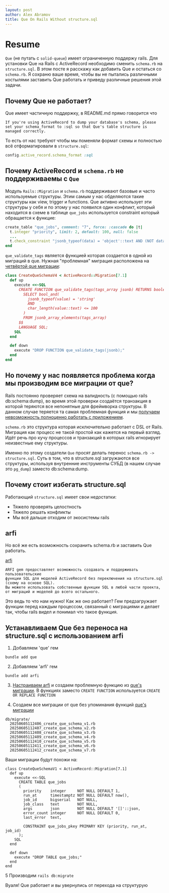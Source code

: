 ```yaml
---
layout: post
author: Alex Abramov
title: Que On Rails Without structure.sql
---
```


# Resume

`Que` (не путать с `solid-queue`) имеет ограниченную поддержу rails. Для установки Que на Rails c ActiveRecord необходимо сменить `schema.rb` на `structure.sql`. В этом посте я расскажу как добавить Que и остаться со `schema.rb`. Я сохраню ваше время, чтобы вы не пытались различными костылями заставить Que работать и приведу различные решения этой задачи.

## Почему Que не работает?

Que имеет частичную поддержку, в README.md прямо говорится что

```
If you're using ActiveRecord to dump your database's schema, please set your schema_format to :sql so that Que's table structure is managed correctly.
```

То есть от нас требуют чтобы мы поменяли формат схемы и полностью всё отформатировали в `structure.sql`:

```ruby
config.active_record.schema_format :sql
```

## Почему ActiveRecord и `schema.rb` не поддерживаемы с `Que`

Модуль `Rails::Migration` и `schema.rb` поддерживают базовые и часто используемые структуры. Этим самым у нас обделяются такие структуры как view, trigger и functions. Que активно использует эти структуры у себя и по этому у нас появился один конфликт, который находится в схеме в таблице `que_jobs` используется constraint который обращается к функцие:

```ruby
create_table "que_jobs", comment: "7", force: :cascade do |t|
  t.integer "priority", limit: 2, default: 100, null: false
  ...
  t.check_constraint "jsonb_typeof(data) = 'object'::text AND (NOT data ? 'tags'::text OR jsonb_typeof(data -> 'tags'::text) = 'array'::text AND jsonb_array_length(data -> 'tags'::text) <= 5 AND que_validate_tags(data -> 'tags'::text))", name: "valid_data"
end
```

`que_validate_tags` является функцией которая создается в одной из миграций в que. Нужная "проблемная" миграция расположена на [четвёртой que миграции](https://github.com/que-rb/que/blob/master/lib/que/migrations/4/up.sql#L34):

```ruby
class CreateQueSchemaV4 < ActiveRecord::Migration[7.1]
  def up
    execute <<~SQL
      CREATE FUNCTION que_validate_tags(tags_array jsonb) RETURNS boolean AS $$
        SELECT bool_and(
          jsonb_typeof(value) = 'string'
          AND
          char_length(value::text) <= 100
        )
        FROM jsonb_array_elements(tags_array)
      $$
      LANGUAGE SQL;
    SQL
  end

  def down
    execute "DROP FUNCTION que_validate_tags(jsonb);"
  end
end
```

## Но почему у нас появляется проблема когда мы производим все миграции от que?

Rails постоянно проверяет схема на валидность (c помощью rails db:schema:dump), во время этой проверки создаётся транзакция в которой теряются все непонятные для фреймворка структуры. В данном случае теряется та самая проблемная функция и мы [получаем невозможность полноценно работать с приложением](https://github.com/que-rb/que/issues/397).

`schema.rb` это структура которая исключительно работает с DSL от Rails. Миграция как процесс не такой простой как кажется на первый взгляд. Идёт речь про кучу процессов и транзакций в которых rails игнорирует неизвестные ему структуры.

Именно по этому создатели `Que` просят делать перенос `schema.rb -> structure.sql`. Суть в том, что в structure.sql загружаются все структуры, используя внутренние инструменты СУБД (в нашем случае это `pg_dump`) заместо db:schema:dump.

## Почему стоит избегать structure.sql

Работающий `structure.sql` имеет свои недостатки:

- Тяжело проверять целостность
- Тяжело решать конфликты
- Мы всё дальше отходим от экосистемы rails

## arfi

Но всё же есть возможность сохранить schema.rb и заставить Que работать.

[arfi](https://github.com/unurgunite/arfi)

```
ARFI gem предоставляет возможность создавать и поддерживать пользовательские
функции SQL для моделей ActiveRecord без переключения на structure.sql (схему на основе SQL).
Вы можете использовать собственные функции SQL в любой части проекта,
от миграций и моделей до всего остального.
```

Это ведь то что нам нужно! Как же оно работает?
Гем предзагружает функции перед каждым процессом, связанный с миграциями и делает так, чтобы rails видел и понимал что такое функция.

## Устанавливаем Que без переноса на structure.sql с использованием arfi

1. Добавляем 'que' гем

```
bundle add que
```

2. Добавляем 'arfi' гем

```
bundle add arfi
```

3. [Настраиваем arfi](https://github.com/unurgunite/arfi?tab=readme-ov-file#usage) и создаем проблемную функцию из [que's миграции](https://github.com/que-rb/que/tree/master/lib/que/migrations). В функциях заместо `CREATE FUNCTION` используется `CREATE OR REPLACE FUNCTION`

4. Создаем все миграции от que без упоминания функций [que's миграции](https://github.com/que-rb/que/tree/master/lib/que/migrations)

```
db/migrate/
  20250605112406_create_que_schema_v1.rb
  20250605112407_create_que_schema_v2.rb
  20250605112408_create_que_schema_v3.rb
  20250605112409_create_que_schema_v4.rb
  20250605112410_create_que_schema_v5.rb
  20250605112411_create_que_schema_v6.rb
  20250605112412_create_que_schema_v7.rb
```

Ваши миграции будут похожи на:

```
class CreateQueSchemaV1 < ActiveRecord::Migration[7.1]
  def up
    execute <<-SQL
      CREATE TABLE que_jobs
      (
        priority    integer     NOT NULL DEFAULT 1,
        run_at      timestamptz NOT NULL DEFAULT now(),
        job_id      bigserial   NOT NULL,
        job_class   text        NOT NULL,
        args        json        NOT NULL DEFAULT '[]'::json,
        error_count integer     NOT NULL DEFAULT 0,
        last_error  text,

        CONSTRAINT que_jobs_pkey PRIMARY KEY (priority, run_at, job_id)
      );
    SQL
  end

  def down
    execute "DROP TABLE que_jobs;"
  end
end
```

5 Производим `rails db:migrate`

Вуаля! Que работает и вы увернулись от перехода на структурую
